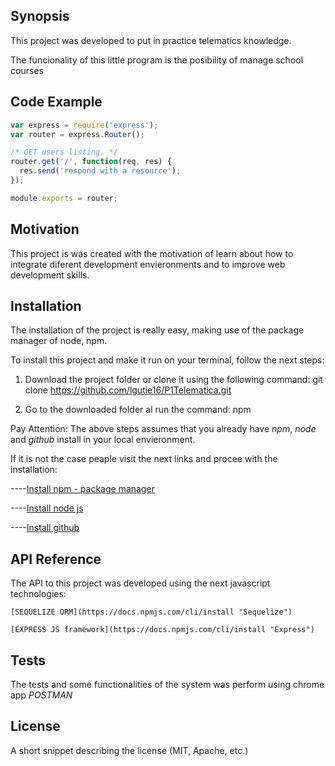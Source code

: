 ## Synopsis

This project was developed to put in practice telematics knowledge. 


The funcionality of this little program is the posibility of manage school courses 

## Code Example

```javascript
var express = require('express');
var router = express.Router();

/* GET users listing. */
router.get('/', function(req, res) {
  res.send('respond with a resource');
});

module.exports = router;
```

## Motivation

This project is was created with the motivation of learn about how to integrate diferent development envieronments and to improve web development skills.


## Installation

The installation of the project is really easy, making use of the package manager of node, npm.

To install this project and make it run on your terminal, follow the next steps:

1. Download the project folder or clone it using the following command: 
git clone https://github.com/lgutie16/P1Telematica.git

2. Go to the downloaded folder al run the command: npm 

Pay Attention: The above steps assumes that you already have *npm*, *node* and *github* install in your local envieronment.

If it is not the case peaple visit the next links and procee with the installation:

----[Install npm - package manager](https://docs.npmjs.com/cli/install "NPM installation")

----[Install node js ](https://nodejs.org/en/download/ "Node Installation")

----[Install github](https://desktop.github.com/ "Github Installation")

## API Reference

The API to this project was developed using the next javascript technologies:

 	[SEQUELIZE ORM](https://docs.npmjs.com/cli/install "Sequelize")

 	[EXPRESS JS framework](https://docs.npmjs.com/cli/install "Express")

## Tests

The tests and some functionalities of the system was perform using chrome app *POSTMAN* 


## License

A short snippet describing the license (MIT, Apache, etc.)

